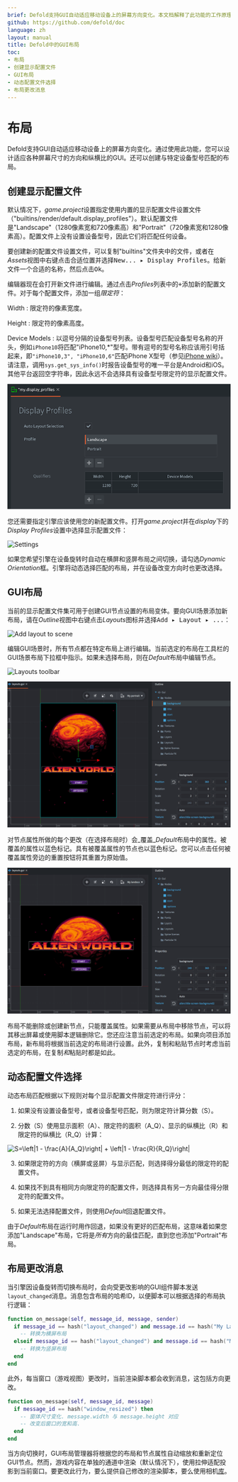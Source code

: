 ```yaml
---
brief: Defold支持GUI自动适应移动设备上的屏幕方向变化。本文档解释了此功能的工作原理。
github: https://github.com/defold/doc
language: zh
layout: manual
title: Defold中的GUI布局
toc:
- 布局
- 创建显示配置文件
- GUI布局
- 动态配置文件选择
- 布局更改消息
---
```


# 布局

Defold支持GUI自动适应移动设备上的屏幕方向变化。通过使用此功能，您可以设计适应各种屏幕尺寸的方向和纵横比的GUI。还可以创建与特定设备型号匹配的布局。

## 创建显示配置文件

默认情况下，*game.project*设置指定使用内置的显示配置文件设置文件（"builtins/render/default.display_profiles"）。默认配置文件是"Landscape"（1280像素宽和720像素高）和"Portrait"（720像素宽和1280像素高）。配置文件上没有设置设备型号，因此它们将匹配任何设备。

要创建新的配置文件设置文件，可以复制"builtins"文件夹中的文件，或者在*Assets*视图中<kbd>右键点击</kbd>合适位置并选择<kbd>New... ▸ Display Profiles</kbd>。给新文件一个合适的名称，然后点击<kbd>Ok</kbd>。

编辑器现在会打开新文件进行编辑。通过点击*Profiles*列表中的<kbd>+</kbd>添加新的配置文件。对于每个配置文件，添加一组*限定符*：

Width
: 限定符的像素宽度。

Height
: 限定符的像素高度。

Device Models
: 以逗号分隔的设备型号列表。设备型号匹配设备型号名称的开头，例如`iPhone10`将匹配"iPhone10,*"型号。带有逗号的型号名称应该用引号括起来，即`"iPhone10,3", "iPhone10,6"`匹配iPhone X型号（参见[iPhone wiki](https://www.theiphonewiki.com/wiki/Models)）。请注意，调用`sys.get_sys_info()`时报告设备型号的唯一平台是Android和iOS。其他平台返回空字符串，因此永远不会选择具有设备型号限定符的显示配置文件。

![New display profiles](/manuals/images/gui-layouts/new_profiles.png)

您还需要指定引擎应该使用您的新配置文件。打开*game.project*并在*display*下的*Display Profiles*设置中选择显示配置文件：

![Settings](/manuals/images/gui-layouts/settings.png)

如果您希望引擎在设备旋转时自动在横屏和竖屏布局之间切换，请勾选*Dynamic Orientation*框。引擎将动态选择匹配的布局，并在设备改变方向时也更改选择。

## GUI布局

当前的显示配置文件集可用于创建GUI节点设置的布局变体。要向GUI场景添加新布局，请在*Outline*视图中右键点击*Layouts*图标并选择<kbd>Add ▸ Layout ▸ ...</kbd>：

![Add layout to scene](/manuals/images/gui-layouts/add_layout.png)

编辑GUI场景时，所有节点都在特定布局上进行编辑。当前选定的布局在工具栏的GUI场景布局下拉框中指示。如果未选择布局，则在*Default*布局中编辑节点。

![Layouts toolbar](/manuals/images/gui-layouts/toolbar.png)

![portrait edit](/manuals/images/gui-layouts/portrait.png)

对节点属性所做的每个更改（在选择布局时）会_覆盖_*Default*布局中的属性。被覆盖的属性以蓝色标记。具有被覆盖属性的节点也以蓝色标记。您可以点击任何被覆盖属性旁边的重置按钮将其重置为原始值。

![landscape edit](/manuals/images/gui-layouts/landscape.png)

布局不能删除或创建新节点，只能覆盖属性。如果需要从布局中移除节点，可以将其移出屏幕或使用脚本逻辑删除它。您还应注意当前选定的布局。如果向项目添加布局，新布局将根据当前选定的布局进行设置。此外，复制和粘贴节点时考虑当前选定的布局，在复制*和*粘贴时都是如此。

## 动态配置文件选择

动态布局匹配根据以下规则对每个显示配置文件限定符进行评分：

1. 如果没有设置设备型号，或者设备型号匹配，则为限定符计算分数（S）。

2. 分数（S）使用显示面积（A）、限定符的面积（A_Q）、显示的纵横比（R）和限定符的纵横比（R_Q）计算：

<img src="https://latex.codecogs.com/svg.latex?\inline&space;S=\left|1&space;-&space;\frac{A}{A_Q}\right|&space;&plus;&space;\left|1&space;-&space;\frac{R}{R_Q}\right|" title="S=\left|1 - \frac{A}{A_Q}\right| + \left|1 - \frac{R}{R_Q}\right|" />

3. 如果限定符的方向（横屏或竖屏）与显示匹配，则选择得分最低的限定符的配置文件。

4. 如果找不到具有相同方向限定符的配置文件，则选择具有另一方向最佳得分限定符的配置文件。

5. 如果无法选择配置文件，则使用*Default*回退配置文件。

由于*Default*布局在运行时用作回退，如果没有更好的匹配布局，这意味着如果您添加"Landscape"布局，它将是*所有*方向的最佳匹配，直到您也添加"Portrait"布局。

## 布局更改消息

当引擎因设备旋转而切换布局时，会向受更改影响的GUI组件脚本发送`layout_changed`消息。消息包含布局的哈希ID，以便脚本可以根据选择的布局执行逻辑：

```lua
function on_message(self, message_id, message, sender)
  if message_id == hash("layout_changed") and message.id == hash("My Landscape") then
    -- 转换为横屏布局
  elseif message_id == hash("layout_changed") and message.id == hash("My Portrait") then
    -- 转换为竖屏布局
  end
end
```

此外，每当窗口（游戏视图）更改时，当前渲染脚本都会收到消息，这包括方向更改。

```lua
function on_message(self, message_id, message)
  if message_id == hash("window_resized") then
    -- 窗体尺寸变化. message.width 与 message.height 对应
    -- 改变后窗口的宽和高.
  end
end
```

当方向切换时，GUI布局管理器将根据您的布局和节点属性自动缩放和重新定位GUI节点。然而，游戏内容在单独的通道中渲染（默认情况下），使用拉伸适配投影到当前窗口。要更改此行为，要么提供自己修改的渲染脚本，要么使用相机[库](/assets/)。